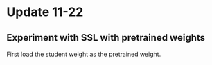 # Update 11-22

## Experiment with SSL with pretrained weights

First load the student weight as the pretrained weight. 